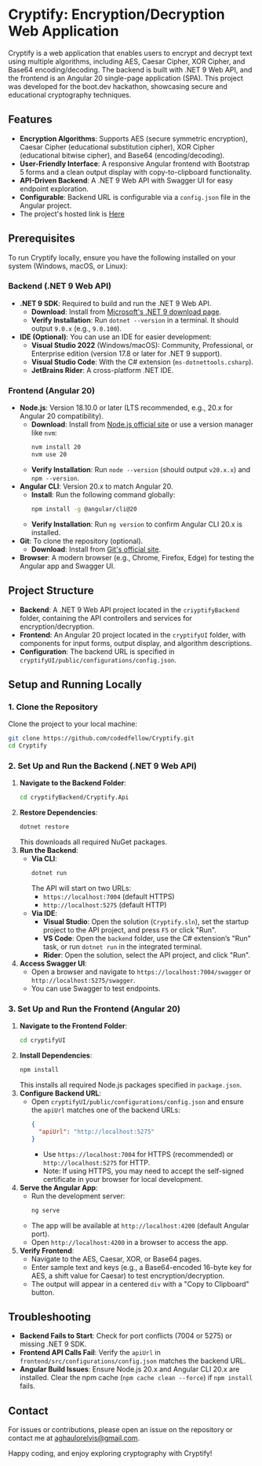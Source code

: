 # Cryptify: Encryption/Decryption Web Application

Cryptify is a web application that enables users to encrypt and decrypt text using multiple algorithms, including AES, Caesar Cipher, XOR Cipher, and Base64 encoding/decoding. The backend is built with .NET 9 Web API, and the frontend is an Angular 20 single-page application (SPA). This project was developed for the boot.dev hackathon, showcasing secure and educational cryptography techniques.

## Features
- **Encryption Algorithms**: Supports AES (secure symmetric encryption), Caesar Cipher (educational substitution cipher), XOR Cipher (educational bitwise cipher), and Base64 (encoding/decoding).
- **User-Friendly Interface**: A responsive Angular frontend with Bootstrap 5 forms and a clean output display with copy-to-clipboard functionality.
- **API-Driven Backend**: A .NET 9 Web API with Swagger UI for easy endpoint exploration.
- **Configurable**: Backend URL is configurable via a `config.json` file in the Angular project.
- The project's hosted link is [Here](https://cryptify-gse8hrghashxb0hp.canadacentral-01.azurewebsites.net/home)

## Prerequisites

To run Cryptify locally, ensure you have the following installed on your system (Windows, macOS, or Linux):

### Backend (.NET 9 Web API)
- **.NET 9 SDK**: Required to build and run the .NET 9 Web API.
  - **Download**: Install from [Microsoft's .NET 9 download page](https://dotnet.microsoft.com/download/dotnet/9.0).
  - **Verify Installation**: Run `dotnet --version` in a terminal. It should output `9.0.x` (e.g., `9.0.100`).
- **IDE (Optional)**: You can use an IDE for easier development:
  - **Visual Studio 2022** (Windows/macOS): Community, Professional, or Enterprise edition (version 17.8 or later for .NET 9 support).
  - **Visual Studio Code**: With the C# extension (`ms-dotnettools.csharp`).
  - **JetBrains Rider**: A cross-platform .NET IDE.

### Frontend (Angular 20)
- **Node.js**: Version 18.10.0 or later (LTS recommended, e.g., 20.x for Angular 20 compatibility).
  - **Download**: Install from [Node.js official site](https://nodejs.org/en/download/) or use a version manager like `nvm`:
    ```bash
    nvm install 20
    nvm use 20
    ```
  - **Verify Installation**: Run `node --version` (should output `v20.x.x`) and `npm --version`.
- **Angular CLI**: Version 20.x to match Angular 20.
  - **Install**: Run the following command globally:
    ```bash
    npm install -g @angular/cli@20
    ```
  - **Verify Installation**: Run `ng version` to confirm Angular CLI 20.x is installed.
- **Git**: To clone the repository (optional).
  - **Download**: Install from [Git's official site](https://git-scm.com/downloads).
- **Browser**: A modern browser (e.g., Chrome, Firefox, Edge) for testing the Angular app and Swagger UI.

## Project Structure
- **Backend**: A .NET 9 Web API project located in the `criyptifyBackend` folder, containing the API controllers and services for encryption/decryption.
- **Frontend**: An Angular 20 project located in the `cryptifyUI` folder, with components for input forms, output display, and algorithm descriptions.
- **Configuration**: The backend URL is specified in `cryptifyUI/public/configurations/config.json`.

## Setup and Running Locally

### 1. Clone the Repository
Clone the project to your local machine:
```bash
git clone https://github.com/codedfellow/Cryptify.git
cd Cryptify
```

### 2. Set Up and Run the Backend (.NET 9 Web API)
1. **Navigate to the Backend Folder**:
   ```bash
   cd cryptifyBackend/Cryptify.Api
   ```
2. **Restore Dependencies**:
   ```bash
   dotnet restore
   ```
   This downloads all required NuGet packages.
3. **Run the Backend**:
   - **Via CLI**:
     ```bash
     dotnet run
     ```
     The API will start on two URLs:
     - `https://localhost:7004` (default HTTPS)
     - `http://localhost:5275` (default HTTP)
   - **Via IDE**:
     - **Visual Studio**: Open the solution (`Cryptify.sln`), set the startup project to the API project, and press `F5` or click "Run".
     - **VS Code**: Open the `backend` folder, use the C# extension’s "Run" task, or run `dotnet run` in the integrated terminal.
     - **Rider**: Open the solution, select the API project, and click "Run".
4. **Access Swagger UI**:
   - Open a browser and navigate to `https://localhost:7004/swagger` or `http://localhost:5275/swagger`.
   - You can use Swagger to test endpoints.

### 3. Set Up and Run the Frontend (Angular 20)
1. **Navigate to the Frontend Folder**:
   ```bash
   cd cryptifyUI
   ```
2. **Install Dependencies**:
   ```bash
   npm install
   ```
   This installs all required Node.js packages specified in `package.json`.
3. **Configure Backend URL**:
   - Open `cryptifyUI/public/configurations/config.json` and ensure the `apiUrl` matches one of the backend URLs:
     ```json
     {
       "apiUrl": "http://localhost:5275"
     }
     ```
     - Use `https://localhost:7004` for HTTPS (recommended) or `http://localhost:5275` for HTTP.
     - Note: If using HTTPS, you may need to accept the self-signed certificate in your browser for local development.
4. **Serve the Angular App**:
   - Run the development server:
     ```bash
     ng serve
     ```
   - The app will be available at `http://localhost:4200` (default Angular port).
   - Open `http://localhost:4200` in a browser to access the app.
5. **Verify Frontend**:
   - Navigate to the AES, Caesar, XOR, or Base64 pages.
   - Enter sample text and keys (e.g., a Base64-encoded 16-byte key for AES, a shift value for Caesar) to test encryption/decryption.
   - The output will appear in a centered `div` with a "Copy to Clipboard" button.

## Troubleshooting
- **Backend Fails to Start**: Check for port conflicts (7004 or 5275) or missing .NET 9 SDK.
- **Frontend API Calls Fail**: Verify the `apiUrl` in `frontend/src/configurations/config.json` matches the backend URL.
- **Angular Build Issues**: Ensure Node.js 20.x and Angular CLI 20.x are installed. Clear the npm cache (`npm cache clean --force`) if `npm install` fails.

## Contact
For issues or contributions, please open an issue on the repository or contact me at aghaulorelvis@gmail.com.

Happy coding, and enjoy exploring cryptography with Cryptify!
